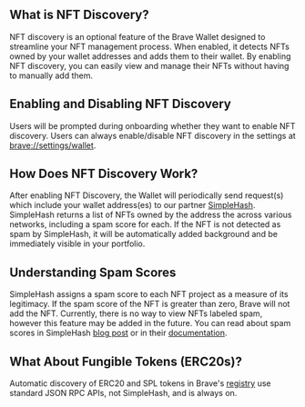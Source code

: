 ## What is NFT Discovery?
NFT discovery is an optional feature of the Brave Wallet designed to streamline your NFT management process. When enabled, it detects NFTs owned by your wallet addresses and adds them to their wallet. By enabling NFT discovery, you can easily view and manage their NFTs without having to manually add them.

## Enabling and Disabling NFT Discovery
Users will be prompted during onboarding whether they want to enable NFT discovery. Users can always enable/disable NFT discovery in the settings at [brave://settings/wallet](brave://settings/wallet).

## How Does NFT Discovery Work?
After enabling NFT Discovery, the Wallet will periodically send request(s) which include your wallet address(es) to our partner [SimpleHash](https://simplehash.com/). SimpleHash returns a list of NFTs owned by the address the across various networks, including a spam score for each. If the NFT is not detected as spam by SimpleHash, it will be automatically added background and be immediately visible in your portfolio.

## Understanding Spam Scores
SimpleHash assigns a spam score to each NFT project as a measure of its legitimacy. If the spam score of the NFT is greater than zero, Brave will not add the NFT. Currently, there is no way to view NFTs labeled spam, however this feature may be added in the future.  You can read about spam scores in SimpleHash [blog post](https://blog.simplehash.com/blog/how-simplehash-fights-nft-spam-using-ai-and-crowdsourcing) or in their [documentation](https://docs.simplehash.com/reference/spam-scores).

## What About Fungible Tokens (ERC20s)?
Automatic discovery of ERC20 and SPL tokens in Brave's [registry](https://www.npmjs.com/package/brave-wallet-lists?activeTab=code) use standard JSON RPC APIs, not SimpleHash, and is always on.